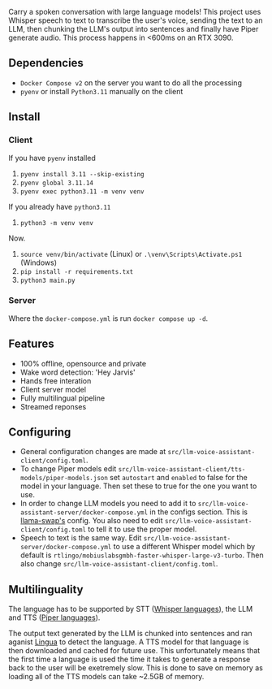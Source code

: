 Carry a spoken conversation with large language models! This project uses Whisper speech to text to transcribe the user's voice, sending the text to an LLM, then chunking the LLM's output into sentences and finally have Piper generate audio. This process happens in <600ms on an RTX 3090.

## Dependencies
- `Docker Compose v2` on the server you want to do all the processing
- `pyenv` or install `Python3.11` manually on the client

## Install
### Client
If you have `pyenv` installed
1. `pyenv install 3.11 --skip-existing`
2. `pyenv global 3.11.14`
3. `pyenv exec python3.11 -m venv venv`

If you already have `python3.11`
1. `python3 -m venv venv`

Now. 
1. `source venv/bin/activate` (Linux) or `.\venv\Scripts\Activate.ps1` (Windows)
2. `pip install -r requirements.txt`
3. `python3 main.py`

### Server
Where the `docker-compose.yml` is run `docker compose up -d`.

## Features
- 100% offline, opensource and private
- Wake word detection: 'Hey Jarvis'
- Hands free interation
- Client server model
- Fully multilingual pipeline
- Streamed reponses

## Configuring
- General configuration changes are made at `src/llm-voice-assistant-client/config.toml`.
- To change Piper models edit `src/llm-voice-assistant-client/tts-models/piper-models.json` set `autostart` and `enabled` to false for the model in your language. Then set these to true for the one you want to use.
- In order to change LLM models you need to add it to `src/llm-voice-assistant-server/docker-compose.yml` in the configs section. This is [llama-swap's](https://github.com/mostlygeek/llama-swap) config. You also need to edit `src/llm-voice-assistant-client/config.toml` to tell it to use the proper model.
- Speech to text is the same way. Edit `src/llm-voice-assistant-server/docker-compose.yml` to use a different Whisper model which by default is `rtlingo/mobiuslabsgmbh-faster-whisper-large-v3-turbo`. Then also change `src/llm-voice-assistant-client/config.toml`.

## Multilinguality
The language has to be supported by STT ([Whisper languages](https://github.com/openai/whisper#available-models-and-languages)), the LLM and TTS ([Piper languages](https://github.com/rhasspy/piper#Voices)).

The output text generated by the LLM is chunked into sentences and ran aganist [Lingua](https://github.com/pemistahl/lingua-py) to detect the language. A TTS model for that language is then downloaded and cached for future use. This unfortunately means that the first time a language is used the time it takes to generate a response back to the user will be exetremely slow. This is done to save on memory as loading all of the TTS models can take ~2.5GB of memory.
